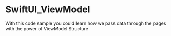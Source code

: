 # SwiftUI_ViewModel
With this code sample you could learn how we pass data through the pages with the power of ViewModel Structure

